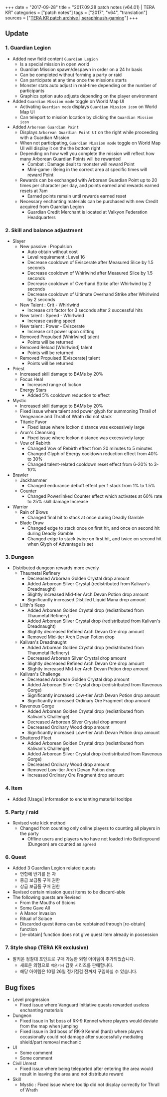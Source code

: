 +++
date = "2017-09-28"
title = "2017.09.28 patch notes (v64.01) | TERA KR"
categories = ["patch notes"]
tags = ["2017", "v64", "translation"]
sources = ["[TERA KR patch archive | seraphinush-gaming](/ko/patch/2017/v64-01)"]
+++

## Update

### **1.** Guardian Legion
- Added new field content `Guardian Legion`
  - Is a special mission in open world
  - Guardian Mission spawn/despawn in order on a 24 hr basis
  - Can be completed without forming a party or raid
  - Can participate at any time once the missions starts
  - Monster stats auto adjust in real-time depending on the number of participants
  - Graphics option auto adjusts depending on the player environment
- Added `Guardian Mission mode` toggle on World Map UI
  - Activating `Guardian mode` displays `Guardian Mission icon` on World Map UI
  - Can teleport to mission location by clicking the `Guardian Mission icon`
- Added `Arborean Guardian Point`
  - Displays `Arborean Guardian Point UI` on the right while proceeding with a Guardian Mission
  - When not participating, `Guardian Mission mode` toggle on World Map UI will display it on the the bottom right
  - Depending on how well you complete the mission will reflect how many Arborean Guardian Points will be rewarded
    - Combat : Damage dealt to monster will reward Point
    - Mini-game : Being in the correct area at specific times will reward Point
  - Rewards can be exchanged with Arborean Guardian Point up to 20 times per character per day, and points earned and rewards earned resets at 7am
    - Earned points remain until rewards earned reset
  - Necessary enchanting materials can be purchased with new Credit acquired from Guardian Legion
    - Guardian Credit Merchant is located at Valkyon Federation Headquarters

### **2.** Skill and balance adjustment
- Slayer
  - New passive : Propulsion
    - Auto obtain without cost
    - Level requirement : Level 16
    - Decrease cooldown of Eviscerate after Measured Slice by 1.5 seconds
    - Decrease cooldown of Whirlwind after Measured Slice by 1.5 seconds
    - Decrease cooldown of Overhand Strike after Whirlwind by 2 seconds
    - Decrease cooldown of Ultimate Overhand Strike after Whirlwind by 2 seconds
  - New Talent : Crit - Whirlwind
    - Increase crit factor for 3 seconds after 2 successful hits
  - New talent : Speed - Whirlwind
    - Increase casting speed
  - New talent : Power - Eviscerate
    - Increase crit power upon critting
  - Removed Propulsed [Whirlwind] talent
    - Points will be returned
  - Removed Reload [Whirlwind] talent
    - Points will be returned
  - Removed Propulsed [Eviscerate] talent
    - Points will be returned
- Priest
  - Increased skill damage to BAMs by 20%
  - Focus Heal
    - Increased range of lockon
  - Energy Stars
    - Added 5% cooldown reduction to effect
- Mystic
  - Increased skill damage to BAMs by 20%
  - Fixed issue where talent and power glyph for summoning Thrall of Vengeance and Thrall of Wrath did not stack
  - Titanic Favor
    - Fixed issue where lockon distance was excessively large
  - Arun's Cleansing
    - Fixed issue where lockon distance was excessively large
  - Vow of Rebirth
    - Changed Vow of Rebirth effect from 20 minutes to 5 minutes
    - Changed Glyph of Energy cooldown reduction effect from 40% to 30%
    - Changed talent-related cooldown reset effect from 6-20% to 3-10%
- Brawler
  - Jackhammer
    - Changed endurance debuff effect per 1 stack from 1% to 1.5%
  - Counter
    - Changed Powerlinked Counter effect which activates at 60% rate to 25% skill damage Increase
- Warrior
  - Rain of Blows
    - Changed final hit to stack at once during Deadly Gamble
  - Blade Draw
    - Changed edge to stack once on first hit, and once on second hit during Deadly Gamble
    - Changed edge to stack twice on first hit, and twice on second hit when Glyph of Advantage is set

### **3.** Dungeon
- Distributed dungeon rewards more evenly
  - Thaumetal Refinery
    - Decreased Arborean Golden Crystal drop amount
    - Added Arborean Silver Crystal (redistributed from Kalivan's Dreadnaught)
    - Slightly increased Mid-tier Arch Devan Potion drop amount
    - Significantly increased Distilled Liquid Mana drop amount
  - Lilith's Keep
    - Added Arborean Golden Crystal drop (redistributed from Thaumetal Refinery)
    - Added Arborean Silver Crystal drop (redistributed from Kalivan's Dreadnaught)
    - Slightly decreased Refined Arch Devan Ore drop amount
    - Removed Mid-tier Arch Devan Potion drop
  - Kalivan's Dreadnaught
    - Added Arborean Golden Crystal drop (redistributed from Thaumetal Refinery)
    - Decreased Arborean Silver Crystal drop amount
    - Slightly decreased Refined Arch Devan Ore drop amount
    - Slightly increased Mid-tier Arch Devan Potion drop amount
  - Kalivan's Challenge
    - Decreased Arborean Golden Crystal drop amount
    - Added Arborean Silver Crystal drop (redistributed from Ravenous Gorge)
    - Significantly increased Low-tier Arch Devan Potion drop amount
    - Significantly increased Ordinary Ore Fragment drop amount
  - Ravenous Gorge
    - Added Arborean Golden Crystal drop (redistributed from Kalivan's Challenge)
    - Decreased Arborean Silver Crystal drop amount
    - Decreased Ordinary Wood drop amount
    - Significantly increased Low-tier Arch Devan Potion drop amount
  - Shattered Fleet
    - Added Arborean Golden Crystal drop (redistributed from Kalivan's Challenge)
    - Added Arborean Silver Crystal drop (redistributed from Ravenous Gorge)
    - Decreased Ordinary Wood drop amount
    - Removed Low-tier Arch Devan Potion drop
    - Increased Ordinary Ore Fragment drop amount

### **4.** Item
- Added [Usage] information to enchanting material tooltips

### **5.** Party / raid
- Revised vote kick method
  - Changed from counting only online players to counting all players in the party
    - Offline users and players who have not loaded into Battleground (Dungeon) are counted as `agreed`

### **6.** Quest
- Added 3 Guardian Legion related quests
  - 연합에 반기를 든 자
  - 중급 보급품 구매 권한
  - 상급 보급품 구매 권한
- Revised certain mission quest items to be discard-able
- The following quests are Revised
    - From the Mouths of Scions
    - Some Gave All
    - A Manor Invasion
    - Ritual of Solace
  - Discarded quest items can be reobtained through [re-obtain] function
  - [re-obtain] function does not give quest item already in possession

### **7.** Style shop (TERA KR exclusive)
- 발키온 정찰대 포인트로 구매 가능한 외형 아이템이 추가되었습니다.
  - 새로운 외형으로 `백은기사` 갑옷 시리즈를 판매합니다.
  - 해당 아이템은 10월 26일 정기점검 전까지 구입하실 수 있습니다.

## Bug fixes

- Level progression
  - Fixed issue where Vanguard Initiative quests rewarded useless enchanting materials
- Dungeon
  - Fixed issue in 1st boss of RK-9 Kennel where players would deviate from the map when jumping
  - Fixed issue in 3rd boss of RK-9 Kennel (hard) where players occasionally could not damage after successfully mediating shield/part removal mechanic
- UI
  - Some comment
  - Some comment
- Civil Unrest
  - Fixed issue where being teleported after entering the area would result in leaving the area and not distribute reward
- Skill
  - Mystic : Fixed issue where tooltip did not display correctly for Thrall of Wrath
